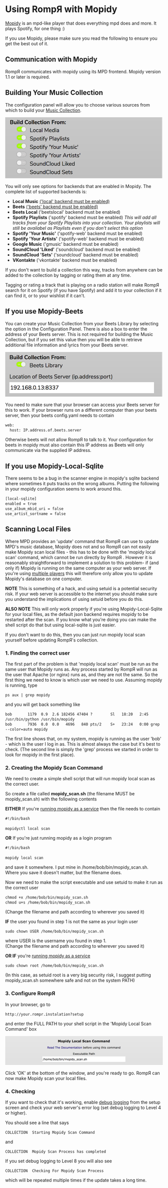 # Using RompЯ with Mopidy

[Mopidy](http://www.mopidy.com/) is an mpd-like player that does everything mpd does and more. It plays Spotify, for one thing :)

If you use Mopidy, please make sure you read the following to ensure you get the best out of it.

## Communication with Mopidy

RompЯ communicates with mopidy using its MPD frontend.
Mopidy version 1.1 or later is required.

## Building Your Music Collection

The configuration panel will allow you to choose various sources from which to build your [Music Collection](/RompR/Music-Collection).

![](images/buildcollectionfrom.png)

You will only see options for backends that are enabled in Mopidy. The complete list of supported backends is:

* **Local Music** [('local' backend must be enabled)](/RompR/Rompr-And-Mopidy)
* **Beets** [('beets' backend must be enabled)](/RompR/Rompr-And-Mopidy)
* **Beets Local** ('beetslocal' backend must be enabled)
* **Spotify Playlists** ('spotify' backend must be enabled) *This will add all tracks from your Spotify Playlists into your collection. Your playlists will still be availabel as Playlists even if you don't select this option*
* **Spotify 'Your Music'** ('spotify-web' backend must be enabled)
* **Spotify 'Your Artists'** ('spotify-web' backend must be enabled)
* **Google Music** ('gmusic' backend must be enabled)
* **SoundCloud 'Liked'** ('soundcloud' backend must be enabled)
* **SoundCloud 'Sets'** ('soundcloud' backend must be enabled)
* **VKontakte** ('vkontakte' backend must be enabled)


If you don't want to build a collection this way, tracks from anywhere can be added to the collection by tagging or rating them at any time.


Tagging or rating a track that is playing on a radio station will make RompЯ search for it on Spotify (if you have Spotify) and add it to your collection if it can find it, or to your wishlist if it can't.

## If you use Mopidy-Beets

You can create your Music Collection from your Beets Library by selecting the option in the Configuration Panel. There is also a box to enter the address of your Beets server. This is not required for building the Music Collection, but if you set this value then you will be able to retrieve additional file information and lyrics from your Beets server.

![](images/mopcolbeets.png)

You need to make sure that your browser can access your Beets server for this to work. If your browser runs on a different computer than your beets server, then your beets config.yaml needs to contain

    web:
      host: IP.address.of.beets.server

Otherwise beets will not allow RompЯ to talk to it. Your configuration for beets in mopidy must also contain this IP address as Beets will only communicate via the supplied IP address.

## If you use Mopidy-Local-Sqlite

There seems to be a bug in the scanner engine in mopidy's sqlite backend where sometimes it puts tracks on the wrong albums. Putting the following in your mopidy configuration seems to work around this.

    [local-sqlite]
    enabled = true
    use_album_mbid_uri = false
    use_artist_sortname = false
    
## Scanning Local Files

Where MPD provides an 'update' command that RompЯ can use to update MPD's music database, Mopidy does not and so RompЯ can not easily make Mopidy scan local files - this has to be done with the 'mopidy local scan' command, which cannot be run directly by RompЯ . However it is reasonably straightforward to implement a solution to this problem- if (and only if) Mopidy is running on the same computer as your web server. If you're using [multiple players](/RompR/Using-Multiple-Players) this will therefore only allow you to update Mopidy's database on one computer.

**NOTE** This is something of a hack, and using setuid is a potential security risk. If your web server is accessible to the internet you should make sure you understand the implications of using setuid before you do this.

**ALSO NOTE** This will only work properly if you're using Mopidy-Local-Sqlite for your local files, as the default json backend requires mopidy to be restarted after the scan. If you know what you're doing you can make the shell script do that but using local-sqlite is just easier.

If you don't want to do this, then you can just run mopidy local scan yourself before updating RompЯ's collection.

### 1. Finding the correct user

The first part of the problem is that 'mopidy local scan' must be run as the same user that Mopidy runs as. Any process started by RompЯ will run as the user that Apache (or nginx) runs as, and they are not the same. So the first thing we need to know is which user we need to use. Assuming mopidy is running, type

    ps aux | grep mopidy
    
and you will get back something like

    bob       1179  0.9  2.6 182456 47404 ?        Sl   18:20   2:45 /usr/bin/python /usr/bin/mopidy
    bob       7936  0.0  0.0   4696   840 pts/2    S+   23:24   0:00 grep --color=auto mopidy
    
The first line shows that, on my system, mopidy is running as the user 'bob' - which is the user I log in as. This is almost always the case but it's best to check. (The second line is simply the 'grep' process we started in order to look for mopidy in the first place).

### 2. Creating the Mopidy Scan Command

We need to create a simple shell script that will run mopidy local scan as the correct user.

So create a file called **mopidy_scan.sh** (the filename MUST be mopidy_scan.sh) with the following contents

**EITHER** If you're [running mopidy as a service](https://docs.mopidy.com/en/latest/service/#service) then the file needs to contain

    #!/bin/bash

    mopidyctl local scan

**OR** If you're just running mopidy as a login program

    #!/bin/bash

    mopidy local scan

and save it somewhere. I put mine in /home/bob/bin/mopidy_scan.sh. Where you save it doesn't matter, but the filename does.

Now we need to make the script executable and use setuid to make it run as the correct user

    chmod +x /home/bob/bin/mopidy_scan.sh
    chmod u+s /home/bob/bin/mopidy_scan.sh

(Change the filename and path according to wherever you saved it)
    
**IF** the user you found in step 1 is not the same as your login user

    sudo chown USER /home/bob/bin/mopidy_scan.sh

where USER is the username you found in step 1.    
(Change the filename and path according to wherever you saved it)

**OR IF** you're [running mopidy as a service](https://docs.mopidy.com/en/latest/service/#service)

    sudo chown root /home/bob/bin/mopidy_scan.sh
    
(In this case, as setuid root is a very big security risk, I suggest putting mopidy_scan.sh somewhere safe and not on the system PATH)

### 3. Configure RompЯ

In your browser, go to

    http://your.rompr.instalation?setup
    
and enter the FULL PATH to your shell script in the 'Mopidy Local Scan Command' box

![](images/mopidyscan.png)

Click 'OK' at the bottom of the window, and you're ready to go. RompЯ can now make Mopidy scan your local files.

### 4. Checking

If you want to check that it's working, enable [debug logging](/RompR/Troubleshooting) from the setup screen and check your web server's error log (set debug logging to Level 4 or higher).

You should see a line that says

    COLLECTION  Starting Mopidy Scan Command
    
and

    COLLECTION  Mopidy Scan Process has completed
    
If you set debug logging to Level 8 you will also see

    COLLECTION  Checking For Mopidy Scan Process
    
which will be repeated multiple times if the update takes a long time.
